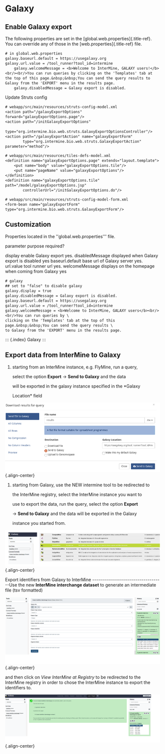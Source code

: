 # Galaxy

## Enable Galaxy export

The following properties are set in the \[global.web.properties\]{.title-ref}. You can override any of those in the \[web.properties\]{.title-ref} file.

```text
# in global.web.properties
galaxy.baseurl.default = https://usegalaxy.org
galaxy.url.value = /tool_runner?tool_id=intermine
    galaxy.welcomeMessage = <b>Welcome to InterMine, GALAXY users!</b><br/><br/>You can run queries by clicking on the 'Templates' tab at the top of this page.&nbsp;&nbsp;You can send the query results to Galaxy from the 'EXPORT' menu in the results page.
    galaxy.disabledMessage = Galaxy export is disabled.
```

Update Struts config

```text
# webapp/src/main/resources/struts-config-model.xml
<action path="/galaxyExportOptions" forward="galaxyExportOptions.page"/>
<action path="/initGalaxyExportOptions"
        type="org.intermine.bio.web.struts.GalaxyExportOptionsController"/>
<action path="/galaxyExportAction" name="galaxyExportForm"
        type="org.intermine.bio.web.struts.GalaxyExportAction" parameter="method"/>
```

```text
# webapp/src/main/resources/tiles-defs-model.xml
<definition name="galaxyExportOptions.page" extends="layout.template">
    <put name="body" value="galaxyExportOptions.tile"/>
    <put name="pageName" value="galaxyExportOptions"/>
</definition>
<definition name="galaxyExportOptions.tile" path="/model/galaxyExportOptions.jsp"
        controllerUrl="/initGalaxyExportOptions.do"/>
```

```text
# webapp/src/main/resources/struts-config-model-form.xml
<form-bean name="galaxyExportForm" type="org.intermine.bio.web.struts.GalaxyExportForm"/>
```

## Customization

Properties located in the \'\'global.web.properties\'\'\' file.

parameter purpose required?

display enable Galaxy export yes. disabledMessage displayed when Galaxy export is disabled yes baseurl.default base url of Galaxy server yes. url.value tool runner url yes. welcomeMessage displays on the homepage when coming from Galaxy yes

```text
# galaxy
## set to "false" to disable galaxy
galaxy.display = true
galaxy.disabledMessage = Galaxy export is disabled.
galaxy.baseurl.default = https://usegalaxy.org
galaxy.url.value = /tool_runner?tool_id=intermine
galaxy.welcomeMessage = <b>Welcome to InterMine, GALAXY users</b><br/><br/>You can run queries by \
clicking on the 'Templates' tab at the top of this page.&nbsp;&nbsp;You can send the query results \
to Galaxy from the 'EXPORT' menu in the results page.
```

::: {.index} Galaxy :::

## Export data from InterMine to Galaxy

1. starting from an InterMine instance, e.g. FlyMine, run a query,

   select the option **Export** -&gt; **Send to Galaxy** and the data

   will be exported in the galaxy instance specified in the \*Galaxy

   Location\* field

![](../../../.gitbook/assets/sendtogalaxy.png){.align-center}

1. starting from Galaxy, use the NEW intermine tool to be redirected to

   the InterMine registry, select the InterMine instance you want to

   use to export the data, run the query, select the option **Export**

   -&gt; **Send to Galaxy** and the data will be exported in the Galaxy

   instance you started from.

![](../../../.gitbook/assets/sendtogalaxy2.png){.align-center}

Export identifiers from Galaxy to InterMine ------------------------------------Use the new **InterMine interchange dataset** to generate an intermediate file \(tsv formatted\)

![](../../../.gitbook/assets/sendtoim.png){.align-center}

and then click on _View InterMine at Registry_ to be redirected to the InterMine registry in order to chose the InterMine instance to export the identifiers to.

![](../../../.gitbook/assets/sendtoim2.png){.align-center}

